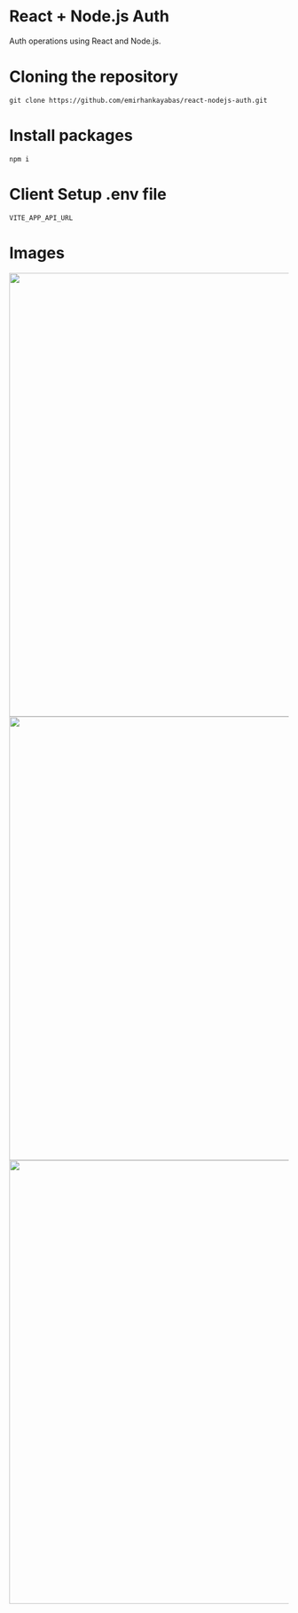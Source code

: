 # React + Node.js Auth
Auth operations using React and Node.js.

# Cloning the repository
```
git clone https://github.com/emirhankayabas/react-nodejs-auth.git
```

# Install packages
```
npm i
```

# Client Setup .env file
```
VITE_APP_API_URL
```

# Images
<img src="https://github.com/emirhankayabas/react-nodejs-auth/assets/92752721/8d40ef23-e328-4a36-8cd0-e30f700e6fde" width="800px">
<img src="https://github.com/emirhankayabas/react-nodejs-auth/assets/92752721/04f22baa-6f35-4479-a46d-43d692dfed01" width="800px">
<img src="https://github.com/emirhankayabas/react-nodejs-auth/assets/92752721/b1c6d8cf-8109-46a8-bc9b-bfc13d3f074d" width="800px">
